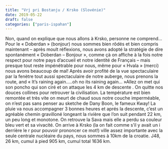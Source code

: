 ```yaml
---
title: "Vrj pri Bostanju / Krsko (Slovénie)"
date: 2019-05-22
draft: false
categories: ["paris-ispahan"]
---
```


Non, quand on explique que nous allons à Krsko, personne ne comprend… Pour le « Doberdan » (bonjour) nous sommes bien rôdés et bien compris maintenant – après moult réflexions, nous avons adopté la stratégie de dire spontanément « Doberdan – Bonjour », comme çà on affiche à la fois notre respect pour notre pays d’accueil et notre identité de Français – mais presque tout reste impénétrable pour nous, même pour « Hvala » (merci) nous avons beaucoup de mal!
Aprés avoir profité de la vue spectaculaire par la fenètre tout aussi spectaculaire de notre auberge, nous prenons la route, and « It’s raining again…..oh no its raining again… »Allez on met qui son poncho qui son ciré et on attaque les 4 km de descente . On quitte nos douces collines pour retrouver la civilisation. La température est bien remontée et très vite on meurt de chaud sous notre couche imperméable, on n’est pas sans penser au sketche de Dany Boon, le fameux Kway! La pluie va nous accompagner 3 bonnes heures et aprés la descente, c’est un agréable chemin gravilloné longeant la rivière que l’on suit pendant 22 km, un peu long et monotone. On retrouve la Sava mais elle a perdu sa couleur bleu vert et sa vivacité.
On arrive à Krsko (la on fait comme s’il y avait un i derrière le r pour pouvoir prononcer ce mot!) ville assez importante avec la seule centrale nucléaire du pays, nous sommes à 10km de la croatie.
J48, 26 km, cumul à pied 905 km, cumul total 1636 km.
